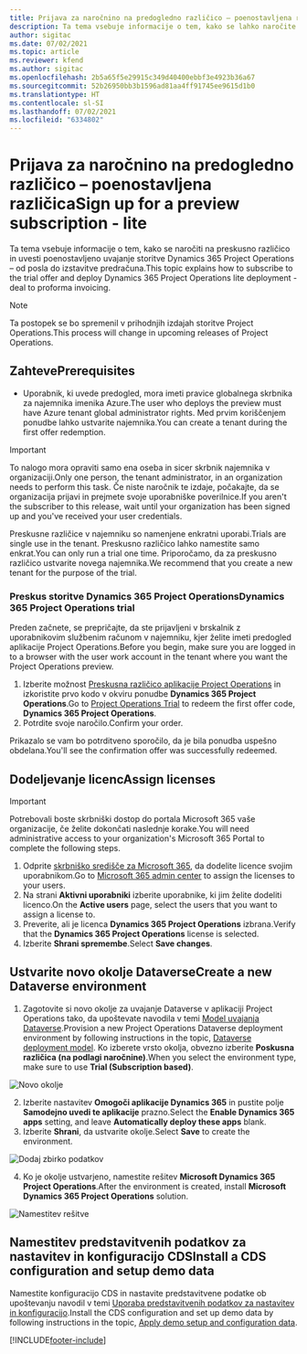 ```yaml
---
title: Prijava za naročnino na predogledno različico – poenostavljena različica
description: Ta tema vsebuje informacije o tem, kako se lahko naročite in uvedete poenostavljeno uvedbo storitve Project Operations – od posla do izstavitve predračuna.
author: sigitac
ms.date: 07/02/2021
ms.topic: article
ms.reviewer: kfend
ms.author: sigitac
ms.openlocfilehash: 2b5a65f5e29915c349d40400ebbf3e4923b36a67
ms.sourcegitcommit: 52b26950bb3b1596ad81aa4ff91745ee9615d1b0
ms.translationtype: HT
ms.contentlocale: sl-SI
ms.lasthandoff: 07/02/2021
ms.locfileid: "6334802"
---
```

# <a name="sign-up-for-a-preview-subscription---lite"></a><span data-ttu-id="3dde5-103">Prijava za naročnino na predogledno različico – poenostavljena različica</span><span class="sxs-lookup"><span data-stu-id="3dde5-103">Sign up for a preview subscription - lite</span></span> 

<span data-ttu-id="3dde5-104">Ta tema vsebuje informacije o tem, kako se naročiti na preskusno različico in uvesti poenostavljeno uvajanje storitve Dynamics 365 Project Operations – od posla do izstavitve predračuna.</span><span class="sxs-lookup"><span data-stu-id="3dde5-104">This topic explains how to subscribe to the trial offer and deploy Dynamics 365 Project Operations lite deployment - deal to proforma invoicing.</span></span>

> [!NOTE]
> <span data-ttu-id="3dde5-105">Ta postopek se bo spremenil v prihodnjih izdajah storitve Project Operations.</span><span class="sxs-lookup"><span data-stu-id="3dde5-105">This process will change in upcoming releases of Project Operations.</span></span>

## <a name="prerequisites"></a><span data-ttu-id="3dde5-106">Zahteve</span><span class="sxs-lookup"><span data-stu-id="3dde5-106">Prerequisites</span></span>
- <span data-ttu-id="3dde5-107">Uporabnik, ki uvede predogled, mora imeti pravice globalnega skrbnika za najemnika imenika Azure.</span><span class="sxs-lookup"><span data-stu-id="3dde5-107">The user who deploys the preview must have Azure tenant global administrator rights.</span></span> <span data-ttu-id="3dde5-108">Med prvim koriščenjem ponudbe lahko ustvarite najemnika.</span><span class="sxs-lookup"><span data-stu-id="3dde5-108">You can create a tenant during the first offer redemption.</span></span>

> [!IMPORTANT]
> <span data-ttu-id="3dde5-109">To nalogo mora opraviti samo ena oseba in sicer skrbnik najemnika v organizaciji.</span><span class="sxs-lookup"><span data-stu-id="3dde5-109">Only one person, the tenant administrator, in an organization needs to perform this task.</span></span> <span data-ttu-id="3dde5-110">Če niste naročnik te izdaje, počakajte, da se organizacija prijavi in prejmete svoje uporabniške poverilnice.</span><span class="sxs-lookup"><span data-stu-id="3dde5-110">If you aren't the subscriber to this release, wait until your organization has been signed up and you've received your user credentials.</span></span>
> 
> <span data-ttu-id="3dde5-111">Preskusne različice v najemniku so namenjene enkratni uporabi.</span><span class="sxs-lookup"><span data-stu-id="3dde5-111">Trials are single use in the tenant.</span></span> <span data-ttu-id="3dde5-112">Preskusno različico lahko namestite samo enkrat.</span><span class="sxs-lookup"><span data-stu-id="3dde5-112">You can only run a trial one time.</span></span> <span data-ttu-id="3dde5-113">Priporočamo, da za preskusno različico ustvarite novega najemnika.</span><span class="sxs-lookup"><span data-stu-id="3dde5-113">We recommend that you create a new tenant for the purpose of the trial.</span></span>

### <a name="dynamics-365-project-operations-trial"></a><span data-ttu-id="3dde5-114">Preskus storitve Dynamics 365 Project Operations</span><span class="sxs-lookup"><span data-stu-id="3dde5-114">Dynamics 365 Project Operations trial</span></span> 

<span data-ttu-id="3dde5-115">Preden začnete, se prepričajte, da ste prijavljeni v brskalnik z uporabnikovim službenim računom v najemniku, kjer želite imeti predogled aplikacije Project Operations.</span><span class="sxs-lookup"><span data-stu-id="3dde5-115">Before you begin, make sure you are logged in to a browser with the user work account in the tenant where you want the Project Operations preview.</span></span>

1. <span data-ttu-id="3dde5-116">Izberite možnost [Preskusna različico aplikacije Project Operations](https://aka.ms/try-po) in izkoristite prvo kodo v okviru ponudbe **Dynamics 365 Project Operations**.</span><span class="sxs-lookup"><span data-stu-id="3dde5-116">Go to [Project Operations Trial](https://aka.ms/try-po) to redeem the first offer code, **Dynamics 365 Project Operations**.</span></span>
2. <span data-ttu-id="3dde5-117">Potrdite svoje naročilo.</span><span class="sxs-lookup"><span data-stu-id="3dde5-117">Confirm your order.</span></span>

  <span data-ttu-id="3dde5-118">Prikazalo se vam bo potrditveno sporočilo, da je bila ponudba uspešno obdelana.</span><span class="sxs-lookup"><span data-stu-id="3dde5-118">You'll see the confirmation offer was successfully redeemed.</span></span>

## <a name="assign-licenses"></a><span data-ttu-id="3dde5-119">Dodeljevanje licenc</span><span class="sxs-lookup"><span data-stu-id="3dde5-119">Assign licenses</span></span>

> [!IMPORTANT]
> <span data-ttu-id="3dde5-120">Potrebovali boste skrbniški dostop do portala Microsoft 365 vaše organizacije, če želite dokončati naslednje korake.</span><span class="sxs-lookup"><span data-stu-id="3dde5-120">You will need administrative access to your organization's Microsoft 365 Portal to complete the following steps.</span></span>


1. <span data-ttu-id="3dde5-121">Odprite [skrbniško središče za Microsoft 365](https://portal.office.com/), da dodelite licence svojim uporabnikom.</span><span class="sxs-lookup"><span data-stu-id="3dde5-121">Go to [Microsoft 365 admin center](https://portal.office.com/) to assign the licenses to your users.</span></span>
2. <span data-ttu-id="3dde5-122">Na strani **Aktivni uporabniki** izberite uporabnike, ki jim želite dodeliti licenco.</span><span class="sxs-lookup"><span data-stu-id="3dde5-122">On the **Active users** page, select the users that you want to assign a license to.</span></span>
3. <span data-ttu-id="3dde5-123">Preverite, ali je licenca **Dynamics 365 Project Operations** izbrana.</span><span class="sxs-lookup"><span data-stu-id="3dde5-123">Verify that the **Dynamics 365 Project Operations** license is selected.</span></span> 
4. <span data-ttu-id="3dde5-124">Izberite **Shrani spremembe**.</span><span class="sxs-lookup"><span data-stu-id="3dde5-124">Select **Save changes**.</span></span>

## <a name="create-a-new-dataverse-environment"></a><span data-ttu-id="3dde5-125">Ustvarite novo okolje Dataverse</span><span class="sxs-lookup"><span data-stu-id="3dde5-125">Create a new Dataverse environment</span></span>

1. <span data-ttu-id="3dde5-126">Zagotovite si novo okolje za uvajanje Dataverse v aplikaciji Project Operations tako, da upoštevate navodila v temi [Model uvajanja Dataverse](lite-deployment.md).</span><span class="sxs-lookup"><span data-stu-id="3dde5-126">Provision a new Project Operations Dataverse deployment environment by following instructions in the topic, [Dataverse deployment model](lite-deployment.md).</span></span> <span data-ttu-id="3dde5-127">Ko izberete vrsto okolja, obvezno izberite **Poskusna različica (na podlagi naročnine)**.</span><span class="sxs-lookup"><span data-stu-id="3dde5-127">When you select the environment type, make sure to use **Trial (Subscription based)**.</span></span>

  ![Novo okolje](./media/19CreateEnvironment.png)

2. <span data-ttu-id="3dde5-129">Izberite nastavitev **Omogoči aplikacije Dynamics 365** in pustite polje **Samodejno uvedi te aplikacije** prazno.</span><span class="sxs-lookup"><span data-stu-id="3dde5-129">Select the **Enable Dynamics 365 apps** setting, and leave **Automatically deploy these apps** blank.</span></span>  
3. <span data-ttu-id="3dde5-130">Izberite **Shrani**, da ustvarite okolje.</span><span class="sxs-lookup"><span data-stu-id="3dde5-130">Select **Save** to create the environment.</span></span>

  ![Dodaj zbirko podatkov](./media/20CreateEnvironment1.png)

4. <span data-ttu-id="3dde5-132">Ko je okolje ustvarjeno, namestite rešitev **Microsoft Dynamics 365 Project Operations**.</span><span class="sxs-lookup"><span data-stu-id="3dde5-132">After the environment is created, install **Microsoft Dynamics 365 Project Operations** solution.</span></span> 

![Namestitev rešitve](./media/21InstallSolution.png)

## <a name="install-a-cds-configuration-and-setup-demo-data"></a><span data-ttu-id="3dde5-134">Namestitev predstavitvenih podatkov za nastavitev in konfiguracijo CDS</span><span class="sxs-lookup"><span data-stu-id="3dde5-134">Install a CDS configuration and setup demo data</span></span>

<span data-ttu-id="3dde5-135">Namestite konfiguracijo CDS in nastavite predstavitvene podatke ob upoštevanju navodil v temi [Uporaba predstavitvenih podatkov za nastavitev in konfiguracijo](lite-apply-demo-setup-config-data.md).</span><span class="sxs-lookup"><span data-stu-id="3dde5-135">Install the CDS configuration and set up demo data by following instructions in the topic, [Apply demo setup and configuration data](lite-apply-demo-setup-config-data.md).</span></span>


[!INCLUDE[footer-include](../includes/footer-banner.md)]
